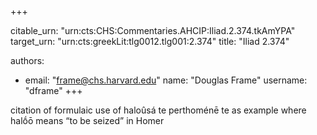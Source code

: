 +++


citable_urn: "urn:cts:CHS:Commentaries.AHCIP:Iliad.2.374.tkAmYPA"
target_urn: "urn:cts:greekLit:tlg0012.tlg001:2.374"
title: "Iliad 2.374"

authors:
- email: "frame@chs.harvard.edu"
  name: "Douglas Frame"
  username: "dframe"
+++

<p>citation of formulaic use of haloûsá te perthoménē te as example where halṓō means “to be seized” in Homer</p>